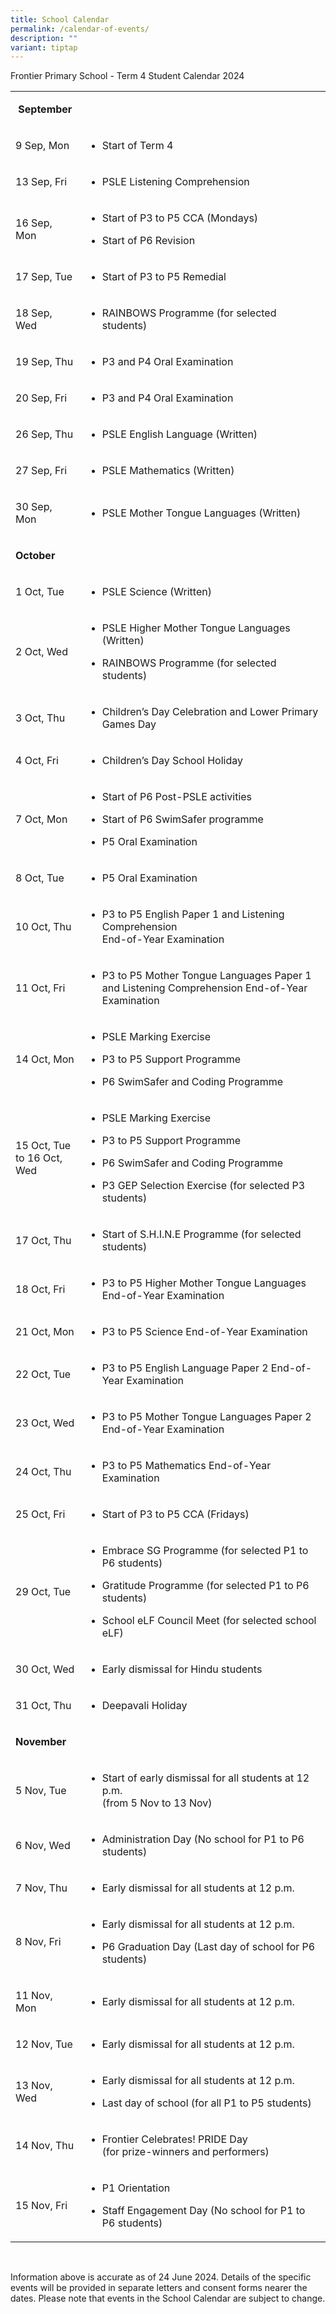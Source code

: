 ```yaml
---
title: School Calendar
permalink: /calendar-of-events/
description: ""
variant: tiptap
---
```

<p>Frontier Primary School - Term 4 Student Calendar 2024&nbsp;</p>
<table style="minWidth: 75px">
<colgroup>
<col>
<col>
<col>
</colgroup>
<tbody>
<tr>
<td rowspan="1" colspan="3">
<p>&nbsp;<strong>September</strong>
</p>
</td>
</tr>
<tr>
<td rowspan="1" colspan="1">
<p>9 Sep, Mon</p>
</td>
<td rowspan="1" colspan="2">
<ul data-tight="true" class="tight">
<li>
<p>Start of Term 4</p>
</li>
</ul>
</td>
</tr>
<tr>
<td rowspan="1" colspan="1">
<p>13 Sep, Fri</p>
</td>
<td rowspan="1" colspan="2">
<ul data-tight="true" class="tight">
<li>
<p>PSLE Listening Comprehension</p>
</li>
</ul>
</td>
</tr>
<tr>
<td rowspan="1" colspan="1">
<p>16 Sep, Mon</p>
</td>
<td rowspan="1" colspan="2">
<ul data-tight="true" class="tight">
<li>
<p>Start of P3 to P5 CCA (Mondays)</p>
</li>
<li>
<p>Start of P6 Revision</p>
</li>
</ul>
</td>
</tr>
<tr>
<td rowspan="1" colspan="1">
<p>17 Sep, Tue</p>
</td>
<td rowspan="1" colspan="2">
<ul data-tight="true" class="tight">
<li>
<p>Start of P3 to P5 Remedial</p>
</li>
</ul>
</td>
</tr>
<tr>
<td rowspan="1" colspan="1">
<p>18 Sep, Wed</p>
</td>
<td rowspan="1" colspan="2">
<ul data-tight="true" class="tight">
<li>
<p>RAINBOWS Programme (for selected students)</p>
</li>
</ul>
</td>
</tr>
<tr>
<td rowspan="1" colspan="1">
<p>19 Sep, Thu</p>
</td>
<td rowspan="1" colspan="2">
<ul data-tight="true" class="tight">
<li>
<p>P3 and P4 Oral Examination</p>
</li>
</ul>
</td>
</tr>
<tr>
<td rowspan="1" colspan="1">
<p>20 Sep, Fri</p>
</td>
<td rowspan="1" colspan="2">
<ul data-tight="true" class="tight">
<li>
<p>P3 and P4 Oral Examination</p>
</li>
</ul>
</td>
</tr>
<tr>
<td rowspan="1" colspan="1">
<p>26 Sep, Thu</p>
</td>
<td rowspan="1" colspan="2">
<ul data-tight="true" class="tight">
<li>
<p>PSLE English Language (Written)</p>
</li>
</ul>
</td>
</tr>
<tr>
<td rowspan="1" colspan="1">
<p>27 Sep, Fri</p>
</td>
<td rowspan="1" colspan="2">
<ul data-tight="true" class="tight">
<li>
<p>PSLE Mathematics (Written)</p>
</li>
</ul>
</td>
</tr>
<tr>
<td rowspan="1" colspan="1">
<p>30 Sep, Mon</p>
</td>
<td rowspan="1" colspan="2">
<ul data-tight="true" class="tight">
<li>
<p>PSLE Mother Tongue Languages (Written)</p>
</li>
</ul>
</td>
</tr>
<tr>
<td rowspan="1" colspan="3">
<p><strong>October</strong>
</p>
</td>
</tr>
<tr>
<td rowspan="1" colspan="1">
<p>1 Oct, Tue</p>
</td>
<td rowspan="1" colspan="2">
<ul data-tight="true" class="tight">
<li>
<p>PSLE Science (Written)</p>
</li>
</ul>
</td>
</tr>
<tr>
<td rowspan="1" colspan="1">
<p>2 Oct, Wed</p>
</td>
<td rowspan="1" colspan="2">
<ul data-tight="true" class="tight">
<li>
<p>PSLE Higher Mother Tongue Languages (Written)</p>
</li>
<li>
<p>RAINBOWS Programme (for selected students)</p>
</li>
</ul>
</td>
</tr>
<tr>
<td rowspan="1" colspan="1">
<p>3 Oct, Thu</p>
</td>
<td rowspan="1" colspan="2">
<ul data-tight="true" class="tight">
<li>
<p>Children’s Day Celebration and Lower Primary Games Day</p>
</li>
</ul>
</td>
</tr>
<tr>
<td rowspan="1" colspan="1">
<p>4 Oct, Fri</p>
</td>
<td rowspan="1" colspan="2">
<ul data-tight="true" class="tight">
<li>
<p>Children’s Day School Holiday</p>
</li>
</ul>
</td>
</tr>
<tr>
<td rowspan="1" colspan="1">
<p>7 Oct, Mon</p>
</td>
<td rowspan="1" colspan="2">
<ul data-tight="true" class="tight">
<li>
<p>Start of P6 Post-PSLE activities</p>
</li>
<li>
<p>Start of P6 SwimSafer programme</p>
</li>
<li>
<p>P5 Oral Examination</p>
</li>
</ul>
</td>
</tr>
<tr>
<td rowspan="1" colspan="1">
<p>8 Oct, Tue</p>
</td>
<td rowspan="1" colspan="2">
<ul data-tight="true" class="tight">
<li>
<p>P5 Oral Examination</p>
</li>
</ul>
</td>
</tr>
<tr>
<td rowspan="1" colspan="1">
<p>10 Oct, Thu</p>
</td>
<td rowspan="1" colspan="2">
<ul data-tight="true" class="tight">
<li>
<p>P3 to P5 English Paper 1 and Listening Comprehension
<br>End-of-Year Examination</p>
</li>
</ul>
</td>
</tr>
<tr>
<td rowspan="1" colspan="1">
<p>11 Oct, Fri</p>
</td>
<td rowspan="1" colspan="2">
<ul data-tight="true" class="tight">
<li>
<p>P3 to P5 Mother Tongue Languages Paper 1 and Listening Comprehension End-of-Year
Examination</p>
</li>
</ul>
</td>
</tr>
<tr>
<td rowspan="1" colspan="1">
<p>14 Oct, Mon</p>
</td>
<td rowspan="1" colspan="2">
<ul data-tight="true" class="tight">
<li>
<p>PSLE Marking Exercise</p>
</li>
<li>
<p>P3 to P5 Support Programme</p>
</li>
<li>
<p>P6 SwimSafer and Coding Programme</p>
</li>
</ul>
</td>
</tr>
<tr>
<td rowspan="1" colspan="1">
<p>15 Oct, Tue to 16 Oct, Wed</p>
</td>
<td rowspan="1" colspan="2">
<ul data-tight="true" class="tight">
<li>
<p>PSLE Marking Exercise</p>
</li>
<li>
<p>P3 to P5 Support Programme</p>
</li>
<li>
<p>P6 SwimSafer and Coding Programme</p>
</li>
<li>
<p>P3 GEP Selection Exercise (for selected P3 students)</p>
</li>
</ul>
</td>
</tr>
<tr>
<td rowspan="1" colspan="1">
<p>17 Oct, Thu</p>
</td>
<td rowspan="1" colspan="2">
<ul data-tight="true" class="tight">
<li>
<p>Start of S.H.I.N.E Programme (for selected students)</p>
</li>
</ul>
</td>
</tr>
<tr>
<td rowspan="1" colspan="1">
<p>18 Oct, Fri</p>
</td>
<td rowspan="1" colspan="2">
<ul data-tight="true" class="tight">
<li>
<p>P3 to P5 Higher Mother Tongue Languages
<br>End-of-Year Examination</p>
</li>
</ul>
</td>
</tr>
<tr>
<td rowspan="1" colspan="1">
<p>21 Oct, Mon</p>
</td>
<td rowspan="1" colspan="2">
<ul data-tight="true" class="tight">
<li>
<p>P3 to P5 Science End-of-Year Examination</p>
</li>
</ul>
</td>
</tr>
<tr>
<td rowspan="1" colspan="1">
<p>22 Oct, Tue</p>
</td>
<td rowspan="1" colspan="2">
<ul data-tight="true" class="tight">
<li>
<p>P3 to P5 English Language Paper 2 End-of-Year Examination&nbsp;</p>
</li>
</ul>
</td>
</tr>
<tr>
<td rowspan="1" colspan="1">
<p>23 Oct, Wed</p>
</td>
<td rowspan="1" colspan="2">
<ul data-tight="true" class="tight">
<li>
<p>P3 to P5 Mother Tongue Languages Paper 2
<br>End-of-Year Examination</p>
</li>
</ul>
</td>
</tr>
<tr>
<td rowspan="1" colspan="1">
<p>24 Oct, Thu</p>
</td>
<td rowspan="1" colspan="2">
<ul data-tight="true" class="tight">
<li>
<p>P3 to P5 Mathematics End-of-Year Examination</p>
</li>
</ul>
</td>
</tr>
<tr>
<td rowspan="1" colspan="1">
<p>25 Oct, Fri</p>
</td>
<td rowspan="1" colspan="2">
<ul data-tight="true" class="tight">
<li>
<p>Start of P3 to P5 CCA (Fridays)</p>
</li>
</ul>
</td>
</tr>
<tr>
<td rowspan="1" colspan="1">
<p>29 Oct, Tue</p>
</td>
<td rowspan="1" colspan="2">
<ul data-tight="true" class="tight">
<li>
<p>Embrace SG Programme (for selected P1 to P6 students)</p>
</li>
<li>
<p>Gratitude Programme (for selected P1 to P6 students)</p>
</li>
<li>
<p>School eLF Council Meet (for selected school eLF)</p>
</li>
</ul>
</td>
</tr>
<tr>
<td rowspan="1" colspan="1">
<p>30 Oct, Wed</p>
</td>
<td rowspan="1" colspan="2">
<ul data-tight="true" class="tight">
<li>
<p>Early dismissal for Hindu students</p>
</li>
</ul>
</td>
</tr>
<tr>
<td rowspan="1" colspan="1">
<p>31 Oct, Thu</p>
</td>
<td rowspan="1" colspan="2">
<ul data-tight="true" class="tight">
<li>
<p>Deepavali Holiday</p>
</li>
</ul>
</td>
</tr>
<tr>
<td rowspan="1" colspan="3">
<p><strong>November</strong>&nbsp;</p>
</td>
</tr>
<tr>
<td rowspan="1" colspan="1">
<p>5 Nov, Tue</p>
</td>
<td rowspan="1" colspan="2">
<ul data-tight="true" class="tight">
<li>
<p>Start of early dismissal for all students at 12 p.m.
<br>(from 5 Nov to 13 Nov)&nbsp;</p>
</li>
</ul>
</td>
</tr>
<tr>
<td rowspan="1" colspan="1">
<p>6 Nov, Wed</p>
</td>
<td rowspan="1" colspan="2">
<ul data-tight="true" class="tight">
<li>
<p>Administration Day (No school for P1 to P6 students)&nbsp;</p>
</li>
</ul>
</td>
</tr>
<tr>
<td rowspan="1" colspan="1">
<p>7 Nov, Thu</p>
</td>
<td rowspan="1" colspan="2">
<ul data-tight="true" class="tight">
<li>
<p>Early dismissal for all students at 12 p.m.&nbsp;</p>
</li>
</ul>
</td>
</tr>
<tr>
<td rowspan="1" colspan="1">
<p>8 Nov, Fri</p>
</td>
<td rowspan="1" colspan="2">
<ul data-tight="true" class="tight">
<li>
<p>Early dismissal for all students at 12 p.m.</p>
</li>
<li>
<p>P6 Graduation Day (Last day of school for P6 students)&nbsp;</p>
</li>
</ul>
</td>
</tr>
<tr>
<td rowspan="1" colspan="1">
<p>11 Nov, Mon</p>
</td>
<td rowspan="1" colspan="2">
<ul data-tight="true" class="tight">
<li>
<p>Early dismissal for all students at 12 p.m.&nbsp;</p>
</li>
</ul>
</td>
</tr>
<tr>
<td rowspan="1" colspan="1">
<p>12 Nov, Tue</p>
</td>
<td rowspan="1" colspan="2">
<ul data-tight="true" class="tight">
<li>
<p>Early dismissal for all students at 12 p.m.&nbsp;</p>
</li>
</ul>
</td>
</tr>
<tr>
<td rowspan="1" colspan="1">
<p>13 Nov, Wed</p>
</td>
<td rowspan="1" colspan="2">
<ul data-tight="true" class="tight">
<li>
<p>Early dismissal for all students at 12 p.m.</p>
</li>
<li>
<p>Last day of school (for all P1 to P5 students)&nbsp;</p>
</li>
</ul>
</td>
</tr>
<tr>
<td rowspan="1" colspan="1">
<p>14 Nov, Thu</p>
</td>
<td rowspan="1" colspan="2">
<ul data-tight="true" class="tight">
<li>
<p>Frontier Celebrates! PRIDE Day
<br>(for prize-winners and performers)&nbsp;</p>
</li>
</ul>
</td>
</tr>
<tr>
<td rowspan="1" colspan="1">
<p>15 Nov, Fri</p>
</td>
<td rowspan="1" colspan="2">
<ul data-tight="true" class="tight">
<li>
<p>P1 Orientation</p>
</li>
<li>
<p>Staff Engagement Day (No school for P1 to P6 students)&nbsp;</p>
</li>
</ul>
</td>
</tr>
</tbody>
</table>
<p>&nbsp;&nbsp;</p>
<p>Information above is accurate as of 24 June 2024. Details of the specific
events will be provided in separate letters and consent forms nearer the
dates. Please note that events in the School Calendar are subject to change.</p>